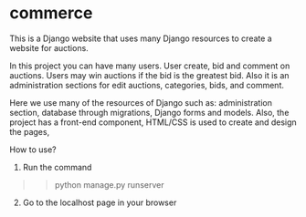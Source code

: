 # commerce
This is a Django website that uses many Django resources to create a website for auctions.

In this project you can have many users. User create, bid and comment on auctions. Users may win auctions if the bid is the greatest bid. Also it is an administration sections for edit auctions, categories, bids, and comment.

Here we use many of the resources of Django such as: administration section, database through migrations, Django forms and models. Also, the project has a front-end component, HTML/CSS is used to create and design the pages,

How to use?

1. Run the command
>> python manage.py runserver

2. Go to the localhost page in your browser 
